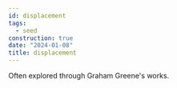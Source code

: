 ```yaml
---
id: displacement
tags:
  - seed
construction: true
date: "2024-01-08"
title: displacement
---
```


Often explored through Graham Greene's works.

